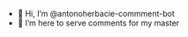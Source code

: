 - 👋 Hi, I’m @antonoherbacie-commment-bot
- 👀 I’m here to serve comments for my master 


<!---
antonoherbacie-commment-bot/antonoherbacie-commment-bot is a ✨ special ✨ repository because its `README.md` (this file) appears on your GitHub profile.
You can click the Preview link to take a look at your changes.
--->
